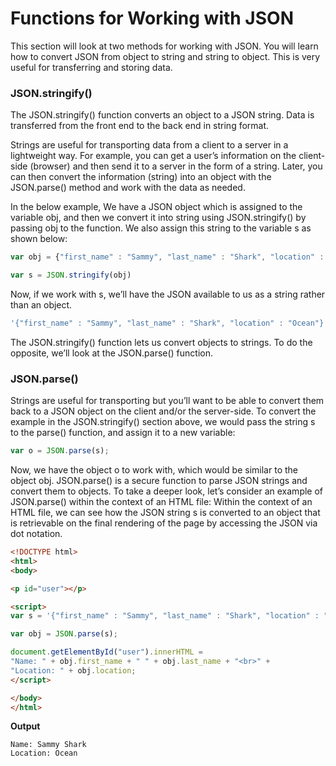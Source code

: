 # Functions for Working with JSON

This section will look at two methods for working with JSON. You will learn how to convert JSON from object to string and string to object. This is very useful for transferring and storing data.


### JSON.stringify()

The JSON.stringify() function converts an object to a JSON string. Data is transferred from the front end to the back end in string format.

Strings are useful for transporting data from a client to a server in a lightweight way. For example, you can get a user’s information on the client-side (browser) and then send it to a server in the form of a string. Later, you can then convert the information (string) into an object with the JSON.parse() method and work with the data as needed.

In the below example, We have a JSON object which is assigned to the variable obj, and then we convert it into string using JSON.stringify() by passing obj to the function. We also assign this string to the variable s as shown below:

```js
var obj = {"first_name" : "Sammy", "last_name" : "Shark", "location" : "Ocean"};

var s = JSON.stringify(obj)
```
Now, if we work with s, we’ll have the JSON available to us as a string rather than an object.

```js
'{"first_name" : "Sammy", "last_name" : "Shark", "location" : "Ocean"}'
```

The JSON.stringify() function lets us convert objects to strings. To do the opposite, we’ll look at the JSON.parse() function.



### JSON.parse()

Strings are useful for transporting but you’ll want to be able to convert them back to a JSON object on the client and/or the server-side. 
To convert the example in the JSON.stringify() section above, we would pass the string s to the parse() function, and assign it to a new variable:

```js
var o = JSON.parse(s);
```

Now, we have the object o to work with, which would be similar to the object obj. JSON.parse() is a secure function to parse JSON strings and convert them to objects.
<Demo>
To take a deeper look, let’s consider an example of JSON.parse() within the context of an HTML file:
Within the context of an HTML file, we can see how the JSON string s is converted to an object that is retrievable on the final rendering of the page by accessing the JSON via dot notation.



```html
<!DOCTYPE html>
<html>
<body>

<p id="user"></p>

<script>
var s = '{"first_name" : "Sammy", "last_name" : "Shark", "location" : "Ocean"}';

var obj = JSON.parse(s);

document.getElementById("user").innerHTML =
"Name: " + obj.first_name + " " + obj.last_name + "<br>" +
"Location: " + obj.location;
</script>

</body>
</html>
```

**Output**

```
Name: Sammy Shark
Location: Ocean
```
